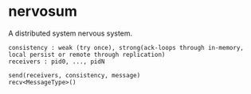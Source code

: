 # nervosum
A distributed system nervous system.

```
consistency : weak (try once), strong(ack-loops through in-memory, local persist or remote through replication)
receivers : pid0, ..., pidN

send(receivers, consistency, message)
recv<MessageType>()
```
